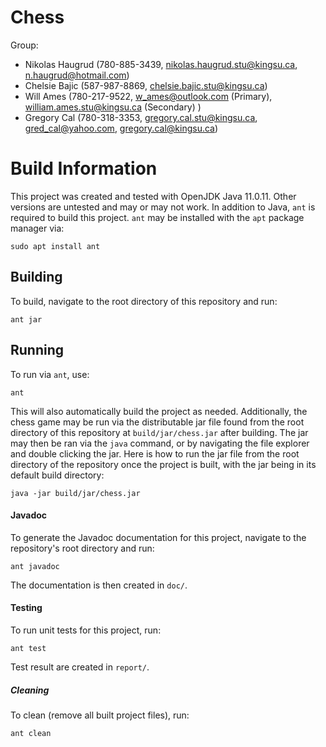 # Chess
Group:
- Nikolas Haugrud (780-885-3439, nikolas.haugrud.stu@kingsu.ca, n.haugrud@hotmail.com)
- Chelsie Bajic (587-987-8869, chelsie.bajic.stu@kingsu.ca)
- Will Ames (780-217-9522, w_ames@outlook.com (Primary), william.ames.stu@kingsu.ca (Secondary) )
- Gregory Cal (780-318-3353, gregory.cal.stu@kingsu.ca, gred_cal@yahoo.com, gregory.cal@kingsu.ca)

# Build Information

This project was created and tested with OpenJDK Java 11.0.11. Other versions
are untested and may or may not work. In addition to Java, `ant` is required
to build this project. `ant` may be installed with the `apt` package manager
via:

```
sudo apt install ant
```

## Building

To build, navigate to the root directory of this repository and run:

```
ant jar
```

## Running

To run via `ant`, use:

```
ant
```

This will also automatically build the project as needed. Additionally, the
chess game may be run via the distributable jar file found from the root
directory of this repository at `build/jar/chess.jar` after building. The jar
may then be ran via the `java` command, or by navigating the file explorer and
double clicking the jar. Here is how to run the jar file from the root directory
of the repository once the project is built, with the jar being in its default
build directory:

```
java -jar build/jar/chess.jar
```

#### Javadoc

To generate the Javadoc documentation for this project, navigate to the
repository's root directory and run:

```
ant javadoc
```

The documentation is then created in `doc/`.

#### Testing

To run unit tests for this project, run:

```
ant test
```

Test result are created in `report/`.

##### Cleaning

To clean (remove all built project files), run:

```
ant clean
```
